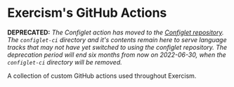 # Exercism's GitHub Actions

**DEPRECATED:** *The Configlet action has moved to the [Configlet repository][].
The `configlet-ci` directory and it's contents remain here to serve language tracks that may not have yet switched to using the configlet repository.
The deprecation period will end six months from now on 2022-06-30, when the `configlet-ci` directory will be removed.*

A collection of custom GitHub actions used throughout Exercism.

[Configlet repository]: https://github.com/exercism/configlet
